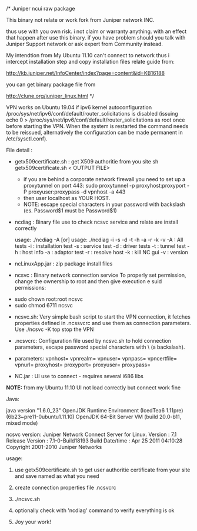 /* Juniper ncui raw package  

This binary not relate or work fork from Juniper network INC. 

thus use with you own risk. i not claim or warranty anything. with an effect 
that happen after use this binary. if you have problem should you talk with 
Juniper Support network or ask expert from  Community instead.


My intendtion from My Ubuntu 11.10 can't connect to network thus i intercept
installation step and copy installation files relate guide from:

http://kb.juniper.net/InfoCenter/index?page=content&id=KB16188

you can get binary package file from 

http://clune.org/juniper_linux.html
*/

VPN works on Ubuntu 19.04 if ipv6 kernel autoconfiguration /proc/sys/net/ipv6/conf/default/router_solicitations is disabled (issuing echo 0 > /proc/sys/net/ipv6/conf/default/router_solicitations as root once before starting the VPN. When the system is restarted the command needs to be reissued, alternatively the configuration can be made permanent in /etc/sysctl.conf).


File detail : 

* getx509certificate.sh  : get X509 authoritie from you site 
  sh getx509certificate.sh <YOUR HOST >  < OUTPUT FILE> 
    - if you are behind a corporate network firewall you need to set up a proxytunnel on port 443: sudo proxytunnel -p proxyhost:proxyport -P proxyuser:proxypass -d vpnhost -a 443
    - then user localhost as YOUR HOST.
    - NOTE: escape special characters in your password with backslash (es. Password$1 must be Password\$1)

* ncdiag : Binary file use to check ncsvc service and relate are install correctly

  usage: ./ncdiag -A [or]
    usage: ./ncdiag -i -s -d -t -h -a -r <hostname> -k -v
         -A : All tests
         -i : installation test
         -s : service test 
         -d : driver tests 
         -t : tunnel test 
         -h : host info 
         -a : adaptor test 
         -r : resolve host 
         -k : kill NC gui 
         -v : version 

* ncLinuxApp.jar : zip package install files

* ncsvc : Binary network connection service
 To properly set permission, change the ownership to root and then give execution e suid permissions:
 - sudo chown root:root ncsvc
 - sudo chmod 6711 ncsvc

* ncsvc.sh: Very simple bash script to start the VPN connection, it fetches properties defined in .ncssvcrc and use them as connection parameters. Use ./ncsvc -K top stop the VPN


* .ncsvcrc: Configuration file used by ncsvc.sh to hold connection parameters, escape password special characters with \ (a backslash).
 - parameters:
vpnhost=
vpnrealm=
vpnuser=
vpnpass=
vpncertfile=
vpnurl=
proxyhost=
proxyport=
proxyuser=
proxypass=

 
* NC.jar : UI use to connect - requires several i686 libs

**NOTE:** from my Ubuntu 11.10 UI not load correctly but connect work fine

Java: 

java version "1.6.0_23"
OpenJDK Runtime Environment (IcedTea6 1.11pre) (6b23~pre11-0ubuntu1.11.10)
OpenJDK 64-Bit Server VM (build 20.0-b11, mixed mode)

ncsvc version: 
Juniper Network Connect Server for Linux.
Version         : 7.1
Release Version : 7.1-0-Build18193
Build Date/time : Apr 25 2011 04:10:28 
Copyright 2001-2010 Juniper Networks

usage: 

1. use getx509certificate.sh to get user authoritie certificate from your site
and save named as what you need

2. create connection properties file .ncsvcrc
3. ./ncsvc.sh

4. optionally check with 'ncdiag' command to verify everything is ok 
5. Joy your work! 


